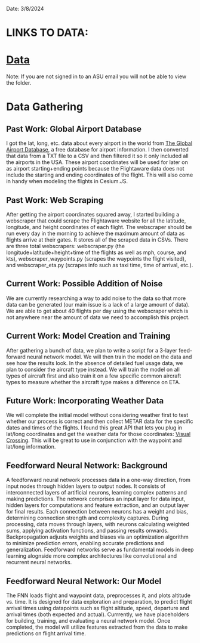 Date: 3/8/2024
# LINKS TO DATA: 
# [Data]([https://drive.google.com/drive/folders/1_xI6kG4z-Dl10iWgWJBBkTO-BhMy8TBJ?usp=drive_link])

Note: If you are not signed in to an ASU email you will not be able to view the folder.

# Data Gathering

## Past Work: Global Airport Database

I got the lat, long, etc. data about every airport in the world from [The Global Airport Database](https://www.partow.net/miscellaneous/airportdatabase/), a free database for airport information. I then converted that data from a TXT file to a CSV and then filtered it so it only included all the airports in the USA. These airport coordinates will be used for later on as airport starting+ending points because the Flightaware data does not include the starting and ending coordinates of the flight. This will also come in handy when modeling the flights in Cesium.JS. 

## Past Work: Web Scraping

After getting the airport coordinates squared away, I started building a webscraper that could scrape the Flightaware website for all the latitude, longitude, and height coordinates of each flight. The webscraper should be run every day in the morning to achieve the maximum amount of data as flights arrive at their gates. It stores all of the scraped data in CSVs. There are three total webscrapers: webscraper.py (the longitude+latitude+height+time of the flights as well as mph, course, and kts), webscraper_waypoints.py (scrapes the waypoints the flight visited), and webscraper_eta.py (scrapes info such as taxi time, time of arrival, etc.).

## Current Work: Possible Addition of Noise

We are currently researching a way to add noise to the data so that more data can be generated (our main issue is a lack of a large amount of data). We are able to get about 40 flights per day using the webscraper which is not anywhere near the amount of data we need to accomplish this project. 

## Current Work: Model Creation and Training

After gathering a bunch of data, we plan to write a script for a 3-layer feed-forward neural network model. We will then train the model on the data and see how the results look. In the absence of detailed fuel usage data, we plan to consider the aircraft type instead. We will train the model on all types of aircraft first and also train it on a few specific common aircraft types to measure whether the aircraft type makes a difference on ETA. 

## Future Work: Incorporating Weather Data

We will complete the initial model without considering weather first to test whether our process is correct and then collect METAR data for the specific dates and times of the flights. I found this great API that lets you plug in lat/long coordinates and get the weather data for those coordinates: [Visual Crossing](https://www.visualcrossing.com/weather-history/40.7128,-74.0060/us/2024-03-08/2024-03-08). This will be great to use in conjunction with the waypoint and lat/long information. 

## Feedforward Neural Network: Background

A feedforward neural network processes data in a one-way direction, from input nodes through hidden layers to output nodes. It consists of interconnected layers of artificial neurons, learning complex patterns and making predictions. The network comprises an input layer for data input, hidden layers for computations and feature extraction, and an output layer for final results. Each connection between neurons has a weight and bias, determining connection strength and complexity captures. During processing, data moves through layers, with neurons calculating weighted sums, applying activation functions, and passing results onwards. Backpropagation adjusts weights and biases via an optimization algorithm to minimize prediction errors, enabling accurate predictions and generalization. Feedforward networks serve as fundamental models in deep learning alognside more complex architectures like convolutional and recurrent neural networks.

## Feedforward Neural Network: Our Model 
The FNN loads flight and waypoint data, preprocesses it, and plots altitude vs. time. It is designed for data exploration and preparation, to predict flight arrival times using datapoints such as flight altitude, speed, departure and arrival times (both expected and actual). Currrently, we have placeholders for building, training, and evaluating a neural network model. Once completed, the model will utilize features extracted from the data to make predictions on flight arrival time.

